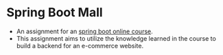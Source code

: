 # Spring Boot Mall

- An assignment for an [spring boot online course](https://hahow.in/courses/5fe22e7fe810e10fc483dd78?utm_source=share&utm_medium=link).
- This assignment aims to utilize the knowledge learned in the course to build a backend for an e-commerce website.